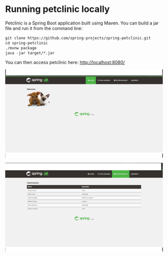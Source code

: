 # Running petclinic locally

Petclinic is a Spring Boot application built using Maven. You can build a jar file and run it from the command line:

```
git clone https://github.com/spring-projects/spring-petclinic.git
cd spring-petclinic
./mvnw package
java -jar target/*.jar
```

You can then access petclinic here: <http://localhost:8080/>

![pc1.jpg](pc1.jpg)

![pc2.jpg](pc2.jpg)
